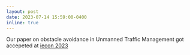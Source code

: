```yaml
---
layout: post
date: 2023-07-14 15:59:00-0400
inline: true
---
```


Our paper on obstacle avoidance in Unmanned Traffic Management got accepeted at <a href="https://www.iecon2023.org/">iecon 2023</a>
